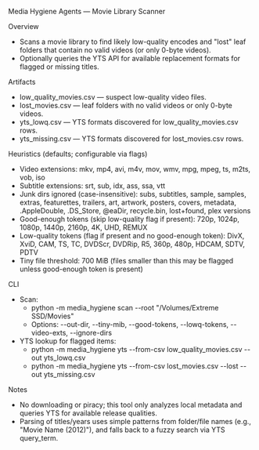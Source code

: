 Media Hygiene Agents — Movie Library Scanner

Overview
- Scans a movie library to find likely low-quality encodes and "lost" leaf folders that contain no valid videos (or only 0-byte videos).
- Optionally queries the YTS API for available replacement formats for flagged or missing titles.

Artifacts
- low_quality_movies.csv — suspect low-quality video files.
- lost_movies.csv — leaf folders with no valid videos or only 0-byte videos.
- yts_lowq.csv — YTS formats discovered for low_quality_movies.csv rows.
- yts_missing.csv — YTS formats discovered for lost_movies.csv rows.

Heuristics (defaults; configurable via flags)
- Video extensions: mkv, mp4, avi, m4v, mov, wmv, mpg, mpeg, ts, m2ts, vob, iso
- Subtitle extensions: srt, sub, idx, ass, ssa, vtt
- Junk dirs ignored (case-insensitive): subs, subtitles, sample, samples, extras, featurettes, trailers, art, artwork, posters, covers, metadata, .AppleDouble, .DS_Store, @eaDir, recycle.bin, lost+found, plex versions
- Good-enough tokens (skip low-quality flag if present): 720p, 1024p, 1080p, 1440p, 2160p, 4K, UHD, REMUX
- Low-quality tokens (flag if present and no good-enough token): DivX, XviD, CAM, TS, TC, DVDScr, DVDRip, R5, 360p, 480p, HDCAM, SDTV, PDTV
- Tiny file threshold: 700 MiB (files smaller than this may be flagged unless good-enough token is present)

CLI
- Scan:
  - python -m media_hygiene scan --root "/Volumes/Extreme SSD/Movies"
  - Options: --out-dir, --tiny-mib, --good-tokens, --lowq-tokens, --video-exts, --ignore-dirs
- YTS lookup for flagged items:
  - python -m media_hygiene yts --from-csv low_quality_movies.csv --out yts_lowq.csv
  - python -m media_hygiene yts --from-csv lost_movies.csv --lost --out yts_missing.csv

Notes
- No downloading or piracy; this tool only analyzes local metadata and queries YTS for available release qualities.
- Parsing of titles/years uses simple patterns from folder/file names (e.g., "Movie Name (2012)"), and falls back to a fuzzy search via YTS query_term.

